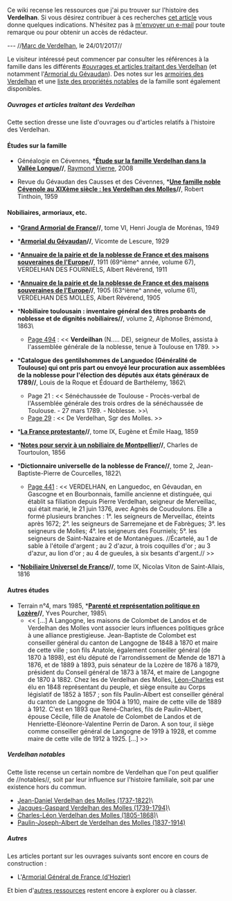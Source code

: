 Ce wiki recense les ressources que j'ai pu trouver sur l'histoire des
**Verdelhan**. Si vous désirez contribuer à ces recherches [cet article](Comment_chercher) vous donne quelques indications.
N'hésitez pas à [m'envoyer un e-mail](http://verdelhan.eu/)
pour toute remarque ou pour obtenir un accès de rédacteur.

--- //[Marc de Verdelhan](http://verdelhan.eu/), le 24/01/2017//

Le visiteur intéressé peut commencer par consulter les références à la famille dans les différents [\#ouvrages et articles traitant des Verdelhan](#ouvrages_et_articles_traitant_des_Verdelhan) (et notamment l'[Armorial du Gévaudan](Armorial_du_Gévaudan_(Lescure))). Des notes sur les
[armoiries des Verdelhan](armoiries_des_Verdelhan) et une
[liste des propriétés notables](liste_des_propriétés_notables) de la famille sont
également disponibles.

##### Ouvrages et articles traitant des Verdelhan

Cette section dresse une liste d'ouvrages ou d'articles relatifs à
l'histoire des Verdelhan.

#### Études sur la famille

 * Généalogie en Cévennes, ***[Étude sur la famille Verdelhan dans la Vallée Longue](Étude_sur_la_famille_Verdelhan_dans_la_Vallée_Longue_(Vierne))//**, [Raymond Vierne](Étude_sur_la_famille_Verdelhan_dans_la_Vallée_Longue_(Vierne)#À_propos_de_l'auteur), 2008

 * Revue du Gévaudan des Causses et des Cévennes, ***[Une famille noble Cévenole au XIXème siècle : les Verdelhan des Molles](Une_famille_noble_Cévenole_au_XIXme_siècle_les_Verdelhan_des_Molles_(Tinthoin))//**, Robert Tinthoin, 1959

#### Nobiliaires, armoriaux, etc.

 * ***[Grand Armorial de France](Grand_armorial_de_France_(Jougla_de_Morénas))//**, tome VI, Henri Jougla de Morénas, 1949

 * ***[Armorial du Gévaudan](Armorial_du_Gévaudan_(Lescure))//**, Vicomte de Lescure, 1929

 * ***[Annuaire de la pairie et de la noblesse de France et des maisons souveraines de l'Europe](Annuaire_de_la_Noblesse_de_France_(Révérend))//**, 1911 (69^ième^ année, volume 67), VERDELHAN DES FOURNIELS, Albert Révérend, 1911

 * ***[Annuaire de la pairie et de la noblesse de France et des maisons souveraines de l'Europe](Annuaire_de_la_Noblesse_de_France_(Révérend))//**, 1905 (63^ième^ année, volume 61), VERDELHAN DES MOLLES, Albert Révérend, 1905

 * ***Nobiliaire toulousain : inventaire général des titres probants de noblesse et de dignités nobiliaires//**, volume 2, Alphonse Brémond, 1863\
   * [Page 494](http://books.google.fr/books?id=jFkoAAAAYAAJ&ots=yQ9-KFAibe&dq=Alphonse%20Br%C3%A9mond%20%3A%20Nobiliaire%20toulousain&pg=PA494#v=onepage&q=verdeilhan&f=false) : << **Verdeilhan** (N..... DE), seigneur de Molles, assista à l'assemblée générale de la noblesse, tenue à Toulouse en 1789. >>

 * ***Catalogue des gentilshommes de Languedoc (Généralité de Toulouse) qui ont pris part ou envoyé leur procuration aux assemblées de la noblesse pour l'élection des députés aux états généraux de 1789//**, Louis de la Roque et Édouard de Barthélemy, 1862\
   * Page 21 : << Sénéchaussée de Toulouse - Procès-verbal de l'Assemblée générale des trois ordres de la sénéchaussée de Toulouse. - 27 mars 1789. - Noblesse. >>\
   * [Page 29](http://books.google.fr/books?id=scUEAAAAIAAJ&hl=fr&pg=RA1-PA29#v=onepage&q=verdelhan&f=false) : << De Verdelhan, Sgr des Molles. >>

 * ***[La France protestante](La_France_protestante_(Haag))//**, tome IX, Eugène et Émile Haag, 1859

 * ***[Notes pour servir à un nobiliaire de Montpellier](Notes_pour_servir_à_un_nobiliaire_de_Montpellier_(Tourtoulon))//**, Charles de Tourtoulon, 1856

 * ***Dictionnaire universelle de la noblesse de France//**, tome 2, Jean-Baptiste-Pierre de Courcelles, 1822\
   * [Page 441](http://gallica.bnf.fr/ark:/12148/bpt6k36855h.image.r=Verdelhan.f445.langFR) : << VERDELHAN, en Languedoc, en Gévaudan, en Gascogne et en Bourbonnais, famille ancienne et distinguée, qui établit sa filiation depuis Pierre Verdelhan, seigneur de Merveillac, qui était marié, le 21 juin 1376, avec Agnès de Coudoulons. Elle a formé plusieurs branches : 1°. les seigneurs de Merveillac, éteints après 1672; 2°. les seigneurs de Sarremejane et de Fabrègues; 3°. les seigneurs de Molles; 4°. les seigneurs des Fourniels; 5°. les seigneurs de Saint-Nazaire et de Montanègues. //Écartelé, au 1 de sable à l'étoile d'argent ; au 2 d'azur, à trois coquilles d'or ; au 3 d'azur, au lion d'or ; au 4 de gueules, à six besants d'argent.// >>

 * ***[Nobiliaire Universel de France](Nobiliaire_Universel_de_France_(Saint-Allais))//**, tome IX, Nicolas Viton de Saint-Allais, 1816

#### Autres études

 * Terrain n°4, mars 1985, ***[Parenté et représentation politique en Lozère](http://terrain.revues.org/index2864.html)//**, Yves Pourcher, 1985\
   * << [...] A Langogne, les maisons de Colombet de Landos et de Verdelhan des Molles vont associer leurs influences politiques grâce à une alliance prestigieuse. Jean-Baptiste de Colombet est conseiller général du canton de Langogne de 1848 à 1870 et maire de cette ville ; son fils Anatole, également conseiller général (de 1870 à 1898), est élu député de l'arrondissement de Mende de 1871 à 1876, et de 1889 à 1893, puis sénateur de la Lozère de 1876 à 1879, président du Conseil général de 1873 à 1874, et maire de Langogne de 1870 à 1882. Chez les de Verdelhan des Molles, [Léon-Charles](Charles-Léon_Verdelhan_des_Molles_(1805-1868)) est élu en 1848 représentant du peuple, et siège ensuite au Corps législatif de 1852 à 1857 ; son fils Paulin-Albert est conseiller général du canton de Langogne de 1904 à 1910, maire de cette ville de 1889 à 1912. C'est en 1893 que René-Charles, fils de Paulin-Albert, épouse Cécile, fille de Anatole de Colombet de Landos et de Henriette-Eléonore-Valentine Perrin de Daron. A son tour, il siège comme conseiller général de Langogne de 1919 à 1928, et comme maire de cette ville de 1912 à 1925. [...] >>

##### Verdelhan notables

Cette liste recense un certain nombre de Verdelhan que l'on peut qualifier de //notables//, soit par leur influence sur l'histoire familiale, soit par une existence hors du commun.

 * [Jean-Daniel Verdelhan des Molles (1737-1822)](Jean-Daniel_Verdelhan_des_Molles_(1737-1822))\
 * [Jacques-Gaspard Verdelhan des Molles (1739-1794)](Jacques-Gaspard_Verdelhan_des_Molles_(1739-1794))\
 * [Charles-Léon Verdelhan des Molles (1805-1868)](Charles-Léon_Verdelhan_des_Molles_(1805-1868))\
 * [Paulin-Joseph-Albert de Verdelhan des Molles (1837-1914)](Paulin-Joseph-Albert_de_Verdelhan_des_Molles_(1837-1914))

##### Autres

Les articles portant sur les ouvrages suivants sont encore en cours de construction :

 * L'[Armorial Général de France (d'Hozier)](Armorial_Général_de_France_(d'Hozier))

Et bien d'[autres ressources](autres_ressources) restent encore à explorer ou à classer.
